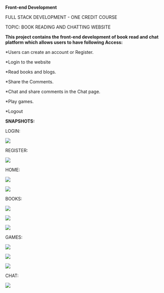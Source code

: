 **Front-end Development**

FULL STACK DEVELOPMENT - ONE CREDIT COURSE

TOPIC: BOOK READING AND CHATTING WEBSITE

**This project contains the front-end development of book read and chat platform which allows users to have following Access:**

*Users can create an account or Register.

*Login to the website

*Read books and blogs.

*Share the Comments.

*Chat and share comments in the Chat page.

*Play games.

*Logout

**SNAPSHOTS:**

LOGIN:

![](https://user-images.githubusercontent.com/91742042/135663496-0aa81b17-deea-4c8f-b6d0-833a4052dfac.PNG)

REGISTER:

![](https://user-images.githubusercontent.com/91742042/135663726-30a62b3d-c140-4e58-9350-ec612b45c3a4.PNG)

HOME:

![](https://user-images.githubusercontent.com/91742042/135663799-1ff8c3b7-d236-4386-9658-dc9feed88c79.PNG)

![](https://user-images.githubusercontent.com/91742042/135663838-3719b82d-b1c4-472b-9170-1827e80e8786.PNG)

BOOKS:

![](https://user-images.githubusercontent.com/91742042/135664071-9edf1e3b-5964-4d0f-855f-7dca6780149e.PNG)

![](https://user-images.githubusercontent.com/91742042/135664110-03049d66-d81d-4091-8283-c45d4869293a.PNG)

![](https://user-images.githubusercontent.com/91742042/135664213-f53b8142-8a14-423e-bb35-5704845b5666.PNG)

GAMES:

![](https://user-images.githubusercontent.com/91742042/135664440-78e9d0f9-044f-45da-b2c4-48a186e8c830.PNG)

![](https://user-images.githubusercontent.com/91742042/135664462-b93b50c6-e66a-4660-a623-0d78d538a21b.PNG)

![](https://user-images.githubusercontent.com/91742042/135664486-3e71be9b-c739-4761-9e1f-d9b7b88dca83.PNG)

CHAT:

![](https://user-images.githubusercontent.com/91742042/135664601-9b3277bb-b40a-4392-9ee7-de15aad0d3a9.PNG)
